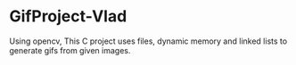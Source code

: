 # GifProject-Vlad
Using opencv, This C project uses files, dynamic memory and linked lists to generate gifs from given images. 
